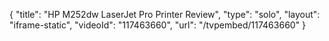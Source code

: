 {
    "title": "HP M252dw LaserJet Pro Printer Review",
    "type": "solo",
    "layout": "iframe-static",
    "videoId": "117463660",
    "url": "\/tvpembed\/117463660"
}